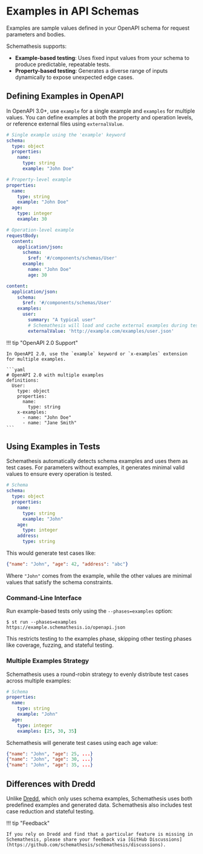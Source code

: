 # Examples in API Schemas

Examples are sample values defined in your OpenAPI schema for request parameters and bodies.

Schemathesis supports:

- **Example-based testing**: Uses fixed input values from your schema to produce predictable, repeatable tests.
- **Property-based testing**: Generates a diverse range of inputs dynamically to expose unexpected edge cases.

## Defining Examples in OpenAPI

In OpenAPI 3.0+, use `example` for a single example and `examples` for multiple values. You can define examples at both the property and operation levels, or reference external files using `externalValue`.

```yaml
# Single example using the 'example' keyword
schema:
  type: object
  properties:
    name:
      type: string
      example: "John Doe"
```

```yaml
# Property-level example
properties:
  name:
    type: string
    example: "John Doe"
  age:
    type: integer
    example: 30
```

```yaml
# Operation-level example
requestBody:
  content:
    application/json:
      schema:
        $ref: '#/components/schemas/User'
      example:
        name: "John Doe"
        age: 30
```

```yaml
content:
  application/json:
    schema:
      $ref: '#/components/schemas/User'
    examples:
      user:
        summary: "A typical user"
        # Schemathesis will load and cache external examples during testing.
        externalValue: 'http://example.com/examples/user.json'
```

!!! tip "OpenAPI 2.0 Support"

    In OpenAPI 2.0, use the `example` keyword or `x-examples` extension for multiple examples.

    ```yaml
    # OpenAPI 2.0 with multiple examples
    definitions:
      User:
        type: object
        properties:
          name:
            type: string
        x-examples:
          - name: "John Doe"
          - name: "Jane Smith"
    ```

## Using Examples in Tests

Schemathesis automatically detects schema examples and uses them as test cases. For parameters without examples, it generates minimal valid values to ensure every operation is tested.

```yaml
# Schema
schema:
  type: object
  properties:
    name:
      type: string
      example: "John"
    age:
      type: integer
    address:
      type: string
```

This would generate test cases like:

```json
{"name": "John", "age": 42, "address": "abc"}
```

Where `"John"` comes from the example, while the other values are minimal values that satisfy the schema constraints.

### Command-Line Interface

Run example-based tests only using the `--phases=examples` option:

```console
$ st run --phases=examples https://example.schemathesis.io/openapi.json
```

This restricts testing to the examples phase, skipping other testing phases like coverage, fuzzing, and stateful testing.

### Multiple Examples Strategy

Schemathesis uses a round-robin strategy to evenly distribute test cases across multiple examples:

```yaml
# Schema
properties:
  name:
    type: string
    example: "John"
  age:
    type: integer
    examples: [25, 30, 35]
```

Schemathesis will generate test cases using each age value:
```json
{"name": "John", "age": 25, ...}
{"name": "John", "age": 30, ...}
{"name": "John", "age": 35, ...}
```

## Differences with Dredd

Unlike [Dredd](https://dredd.org/en/latest/), which only uses schema examples, Schemathesis uses both predefined examples and generated data. Schemathesis also includes test case reduction and stateful testing.

!!! tip "Feedback"

    If you rely on Dredd and find that a particular feature is missing in Schemathesis, please share your feedback via [GitHub Discussions](https://github.com/schemathesis/schemathesis/discussions).
